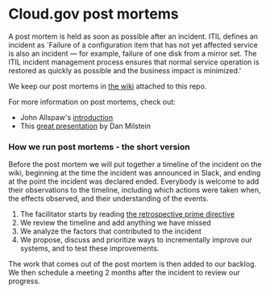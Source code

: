 # Cloud.gov post mortems

A post mortem is held as soon as possible after an incident. ITIL defines an incident as `Failure of a configuration item that has not yet affected service is also an incident — for example, failure of one disk from a mirror set. The ITIL incident management process ensures that normal service operation is restored as quickly as possible and the business impact is minimized.'

We keep our post mortems in [the wiki](https://github.com/18F/cloud-gov-postmortems/wiki) attached to this repo.

For more information on post mortems, check out:

* John Allspaw's [introduction](https://codeascraft.com/2012/05/22/blameless-postmortems/)
* This [great presentation](http://www.slideshare.net/danmil30/how-to-run-a-postmortem-with-humans-not-robots-velocity-2013) by Dan Milstein

### How we run post mortems - the short version ###

Before the post mortem we will put together a timeline of the incident on the wiki, beginning at the time the incident was announced in Slack, and ending at the point the incident was declared ended. Everybody is welcome to add their observations to the timeline, including which actions were taken when, the effects observed, and their understanding of the events.

1. The facilitator starts by reading [the retrospective prime directive](http://www.retrospectives.com/pages/retroPrimeDirective.html)
2. We review the timeline and add anything we have missed
3. We analyze the factors that contributed to the incident
4. We propose, discuss and prioritize ways to incrementally improve our systems, and to test these improvements.

The work that comes out of the post mortem is then added to our backlog. We then schedule a meeting 2 months after the incident to review our progress.
